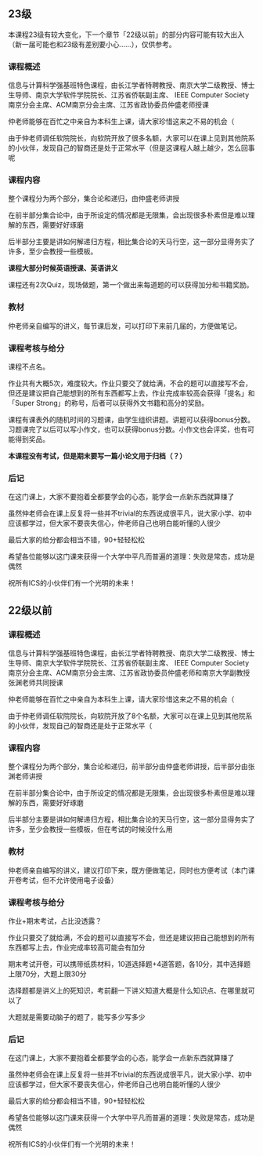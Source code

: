 ## 23级
本课程23级有较大变化，下一个章节「22级以前」的部分内容可能有较大出入（新一届可能也和23级有差别要小心……），仅供参考。

### 课程概述
信息与计算科学强基班特色课程，由长江学者特聘教授、南京大学二级教授、博士生导师、南京大学软件学院院长、江苏省侨联副主席、
IEEE Computer Society南京分会主席、ACM南京分会主席、江苏省政协委员仲盛老师授课

仲老师能够在百忙之中亲自为本科生上课，请大家珍惜这来之不易的机会（

由于仲老师调任软院院长，向软院开放了很多名额，大家可以在课上见到其他院系的小伙伴，发现自己的智商还是处于正常水平（但是这课程人越上越少，怎么回事呢
### 课程内容
整个课程分为两个部分，集合论和递归，由仲盛老师讲授

在前半部分集合论中，由于所设定的情况都是无限集，会出现很多朴素但是难以理解的东西，需要好好琢磨

后半部分主要是讲如何解递归方程，相比集合论的天马行空，这一部分显得务实了许多，至少会教授一些模板。

**课程大部分时候英语授课、英语讲义**

课程还有2次Quiz，现场做题，第一个做出来每道题的可以获得加分和书籍奖励。

### 教材
仲老师亲自编写的讲义，每节课后发，可以打印下来前几届的，方便做笔记。

### 课程考核与给分
课程不点名。

作业共有大概5次，难度较大。作业只要交了就给满，不会的题可以直接写不会，但还是建议把自己能想到的所有东西都写上去，作业完成率较高会获得「提名」和「Super Strong」的称号，后者可以获得外文书籍和高分的奖励。

课程有课表外的随机时间的习题课，由学生组织讲题。讲题可以获得bonus分数。习题课完了以后可以写小作文，也可以获得bonus分数。小作文也会评奖，也有可能得到奖品。

**本课程没有考试，但是期末要写一篇小论文用于归档（？）**

### 后记
在这门课上，大家不要抱着全都要学会的心态，能学会一点新东西就算赚了

虽然仲老师会在课上反复将一些并不trivial的东西说成很平凡，说大家小学、初中应该都学过，但大家不要丧失信心，仲老师自己也明白能听懂的人很少

最后大家的给分都会相当不错，90+轻轻松松

希望各位能够以这门课来获得一个大学中平凡而普遍的道理：失败是常态，成功是偶然

祝所有ICS的小伙伴们有一个光明的未来！

## 22级以前
### 课程概述
信息与计算科学强基班特色课程，由长江学者特聘教授、南京大学二级教授、博士生导师、南京大学软件学院院长、江苏省侨联副主席、
IEEE Computer Society南京分会主席、ACM南京分会主席、江苏省政协委员仲盛老师和南京大学副教授张渊老师共同授课


仲老师能够在百忙之中亲自为本科生上课，请大家珍惜这来之不易的机会（

由于仲老师调任软院院长，向软院开放了8个名额，大家可以在课上见到其他院系的小伙伴，发现自己的智商还是处于正常水平（
### 课程内容
整个课程分为两个部分，集合论和递归，前半部分由仲盛老师讲授，后半部分由张渊老师讲授

在前半部分集合论中，由于所设定的情况都是无限集，会出现很多朴素但是难以理解的东西，需要好好琢磨

后半部分主要是讲如何解递归方程，相比集合论的天马行空，这一部分显得务实了许多，至少会教授一些模板，但在考试的时候没什么用
### 教材
仲老师亲自编写的讲义，建议打印下来，既方便做笔记，同时也方便考试（本门课开卷考试，但不允许使用电子设备）
### 课程考核与给分
作业+期末考试，占比没透露？

作业只要交了就给满，不会的题可以直接写不会，但还是建议把自己能想到的所有东西都写上去，作业完成率较高可能会有加分

期末考试开卷，可以携带纸质材料，10道选择题+4道答题，各10分，其中选择题上限70分，大题上限30分

选择题都是讲义上的死知识，考前翻一下讲义知道大概是什么知识点、在哪里就可以了

大题就是需要动脑子的题了，能写多少写多少

### 后记
在这门课上，大家不要抱着全都要学会的心态，能学会一点新东西就算赚了

虽然仲老师会在课上反复将一些并不trivial的东西说成很平凡，说大家小学、初中应该都学过，但大家不要丧失信心，仲老师自己也明白能听懂的人很少

最后大家的给分都会相当不错，90+轻轻松松

希望各位能够以这门课来获得一个大学中平凡而普遍的道理：失败是常态，成功是偶然

祝所有ICS的小伙伴们有一个光明的未来！
